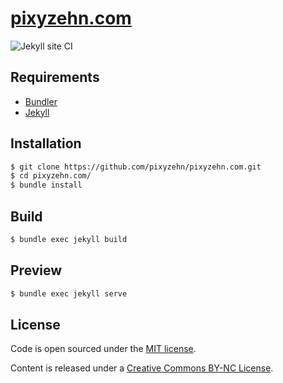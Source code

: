 # [pixyzehn.com](https://pixyzehn.com)
![Jekyll site CI](https://github.com/pixyzehn/pixyzehn.com/workflows/jekyll%20build/badge.svg)

## Requirements

- [Bundler](https://bundler.io)
- [Jekyll](https://jekyllrb.com)

## Installation

```bash
$ git clone https://github.com/pixyzehn/pixyzehn.com.git
$ cd pixyzehn.com/
$ bundle install
```

## Build

```bash
$ bundle exec jekyll build
```

## Preview

```bash
$ bundle exec jekyll serve
```

## License

Code is open sourced under the [MIT license](LICENSE).

Content is released under a [Creative Commons BY-NC License](http://creativecommons.org/licenses/by-nc/4.0/).
